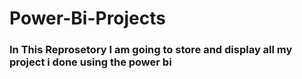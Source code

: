 # Power-Bi-Projects
### In This Reprosetory I am going to store and display all my project i done using the power bi
